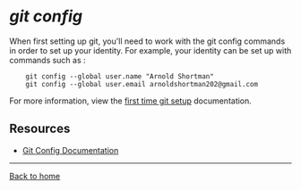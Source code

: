 # _git config_

When first setting up git, you'll need to work with the git config commands in order to set up your identity. For example, your identity can be set up with commands such as :

```
    git config --global user.name "Arnold Shortman"
    git config --global user.email arnoldshortman202@gmail.com
```

For more information, view the
 [first time git setup](https://git-scm.com/book/en/v2/Getting-Started-First-Time-Git-Setup) documentation.

## Resources
- [Git Config Documentation](https://git-scm.com/docs/git-config)

---

[Back to home](../README.md)

